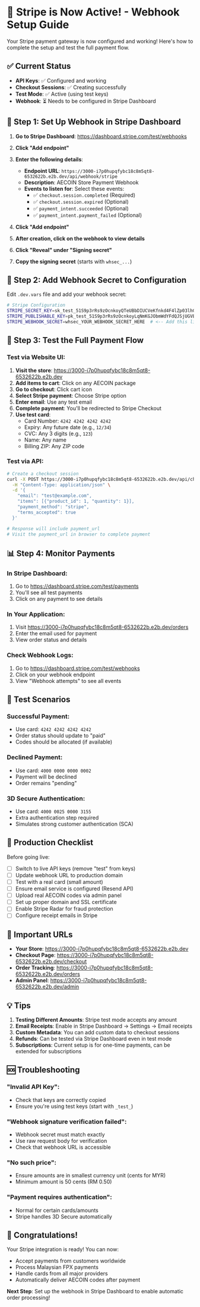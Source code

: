 # 🎉 Stripe is Now Active! - Webhook Setup Guide

Your Stripe payment gateway is now configured and working! Here's how to complete the setup and test the full payment flow.

## ✅ Current Status

- **API Keys**: ✅ Configured and working
- **Checkout Sessions**: ✅ Creating successfully
- **Test Mode**: ✅ Active (using test keys)
- **Webhook**: ⏳ Needs to be configured in Stripe Dashboard

## 🔧 Step 1: Set Up Webhook in Stripe Dashboard

1. **Go to Stripe Dashboard**: https://dashboard.stripe.com/test/webhooks
2. **Click "Add endpoint"**
3. **Enter the following details**:
   - **Endpoint URL**: `https://3000-i7p0hupqfybc18c8m5qt8-6532622b.e2b.dev/api/webhook/stripe`
   - **Description**: AECOIN Store Payment Webhook
   - **Events to listen for**: Select these events:
     - ✅ `checkout.session.completed` (Required)
     - ✅ `checkout.session.expired` (Optional)
     - ✅ `payment_intent.succeeded` (Optional)
     - ✅ `payment_intent.payment_failed` (Optional)

4. **Click "Add endpoint"**
5. **After creation, click on the webhook to view details**
6. **Click "Reveal" under "Signing secret"**
7. **Copy the signing secret** (starts with `whsec_...`)

## 🔐 Step 2: Add Webhook Secret to Configuration

Edit `.dev.vars` file and add your webhook secret:

```bash
# Stripe Configuration
STRIPE_SECRET_KEY=sk_test_51S9p3rRs9zOcnkoyQTeUBbDIUCVeKfnkd4F4lZp03lhGYVXayRILC5hxdVd0G17lH1JF62jVrELILUNwGOMG7Cig00ULUfOtj1
STRIPE_PUBLISHABLE_KEY=pk_test_51S9p3rRs9zOcnkoyLqNmKGJObmWdYFdQJSjUGVBI65GMJvpNNYF1p6gG6wmpGAbV68FttUqMujqVhvZICupdgl3w00ukK0qF01
STRIPE_WEBHOOK_SECRET=whsec_YOUR_WEBHOOK_SECRET_HERE  # <-- Add this line
```

## 🧪 Step 3: Test the Full Payment Flow

### Test via Website UI:

1. **Visit the store**: https://3000-i7p0hupqfybc18c8m5qt8-6532622b.e2b.dev
2. **Add items to cart**: Click on any AECOIN package
3. **Go to checkout**: Click cart icon
4. **Select Stripe payment**: Choose Stripe option
5. **Enter email**: Use any test email
6. **Complete payment**: You'll be redirected to Stripe Checkout
7. **Use test card**: 
   - Card Number: `4242 4242 4242 4242`
   - Expiry: Any future date (e.g., `12/34`)
   - CVC: Any 3 digits (e.g., `123`)
   - Name: Any name
   - Billing ZIP: Any ZIP code

### Test via API:

```bash
# Create a checkout session
curl -X POST https://3000-i7p0hupqfybc18c8m5qt8-6532622b.e2b.dev/api/checkout \
  -H "Content-Type: application/json" \
  -d '{
    "email": "test@example.com",
    "items": [{"product_id": 1, "quantity": 1}],
    "payment_method": "stripe",
    "terms_accepted": true
  }'

# Response will include payment_url
# Visit the payment_url in browser to complete payment
```

## 📊 Step 4: Monitor Payments

### In Stripe Dashboard:
1. Go to https://dashboard.stripe.com/test/payments
2. You'll see all test payments
3. Click on any payment to see details

### In Your Application:
1. Visit https://3000-i7p0hupqfybc18c8m5qt8-6532622b.e2b.dev/orders
2. Enter the email used for payment
3. View order status and details

### Check Webhook Logs:
1. Go to https://dashboard.stripe.com/test/webhooks
2. Click on your webhook endpoint
3. View "Webhook attempts" to see all events

## 🎯 Test Scenarios

### Successful Payment:
- Use card: `4242 4242 4242 4242`
- Order status should update to "paid"
- Codes should be allocated (if available)

### Declined Payment:
- Use card: `4000 0000 0000 0002`
- Payment will be declined
- Order remains "pending"

### 3D Secure Authentication:
- Use card: `4000 0025 0000 3155`
- Extra authentication step required
- Simulates strong customer authentication (SCA)

## 🚀 Production Checklist

Before going live:

- [ ] Switch to live API keys (remove "test" from keys)
- [ ] Update webhook URL to production domain
- [ ] Test with a real card (small amount)
- [ ] Ensure email service is configured (Resend API)
- [ ] Upload real AECOIN codes via admin panel
- [ ] Set up proper domain and SSL certificate
- [ ] Enable Stripe Radar for fraud protection
- [ ] Configure receipt emails in Stripe

## 📝 Important URLs

- **Your Store**: https://3000-i7p0hupqfybc18c8m5qt8-6532622b.e2b.dev
- **Checkout Page**: https://3000-i7p0hupqfybc18c8m5qt8-6532622b.e2b.dev/checkout
- **Order Tracking**: https://3000-i7p0hupqfybc18c8m5qt8-6532622b.e2b.dev/orders
- **Admin Panel**: https://3000-i7p0hupqfybc18c8m5qt8-6532622b.e2b.dev/admin

## 💡 Tips

1. **Testing Different Amounts**: Stripe test mode accepts any amount
2. **Email Receipts**: Enable in Stripe Dashboard → Settings → Email receipts
3. **Custom Metadata**: You can add custom data to checkout sessions
4. **Refunds**: Can be tested via Stripe Dashboard even in test mode
5. **Subscriptions**: Current setup is for one-time payments, can be extended for subscriptions

## 🆘 Troubleshooting

### "Invalid API Key":
- Check that keys are correctly copied
- Ensure you're using test keys (start with `_test_`)

### "Webhook signature verification failed":
- Webhook secret must match exactly
- Use raw request body for verification
- Check that webhook URL is accessible

### "No such price":
- Ensure amounts are in smallest currency unit (cents for MYR)
- Minimum amount is 50 cents (RM 0.50)

### "Payment requires authentication":
- Normal for certain cards/amounts
- Stripe handles 3D Secure automatically

## 🎉 Congratulations!

Your Stripe integration is ready! You can now:
- Accept payments from customers worldwide
- Process Malaysian FPX payments
- Handle cards from all major providers
- Automatically deliver AECOIN codes after payment

**Next Step**: Set up the webhook in Stripe Dashboard to enable automatic order processing!